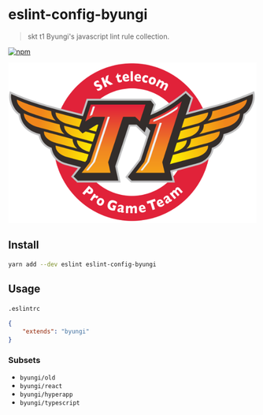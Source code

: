 # eslint-config-byungi
> skt t1 Byungi's javascript lint rule collection.

[![npm](https://flat.badgen.net/npm/v/eslint-config-byungi)](https://npmjs.com/package/eslint-config-byungi)


<p align="center">
    <img src="./sktt1.png">
</p>

## Install
```sh
yarn add --dev eslint eslint-config-byungi
```

## Usage
`.eslintrc`
```json
{
    "extends": "byungi"
}
```

### Subsets
- `byungi/old`
- `byungi/react`
- `byungi/hyperapp`
- `byungi/typescript`
